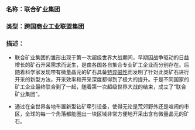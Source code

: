 ### 名称：联合矿业集团
### 类型：跨国商业工业联盟集团
### 描述：

* 联合矿业集团的雏形出现于第一次超级世界大战期间，早期因战争驱动的日益增长的矿石开采需求而诞生，是由各国各自集合专业矿工企业而分别存在。后随着科学家发现带有微量晶元的矿石具备[特异磁性]而发明了针对此类矿石进行开采的新型方法，开采效率和开采深度都得到了极大的提升。于是不同国家的矿工企业最终联合到了一起，随着第一次超级世界大战的结束，成立了“联合矿业集团”。

* 通过在全世界各地布置新型钻矿牵引设备，使得无论是荒郊野外还是喧闹的市区，全球的每一个角落都能圈出一块区域非常方便地开采出含有微量晶元的矿石。

[特异磁性]:./设定资料-晶元#特异磁性